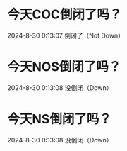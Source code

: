 # 今天COC倒闭了吗？

2024-8-30 0:13:07 倒闭了（Not Down）

# 今天NOS倒闭了吗？

2024-8-30 0:13:08 没倒闭（Down）

# 今天NS倒闭了吗？

2024-8-30 0:13:08 没倒闭（Down）

